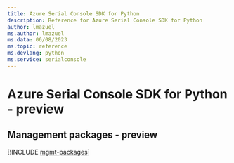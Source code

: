 ```yaml
---
title: Azure Serial Console SDK for Python
description: Reference for Azure Serial Console SDK for Python
author: lmazuel
ms.author: lmazuel
ms.data: 06/08/2023
ms.topic: reference
ms.devlang: python
ms.service: serialconsole
---
```

# Azure Serial Console SDK for Python - preview

## Management packages - preview
[!INCLUDE [mgmt-packages](serial-console-mgmt-index.md)]